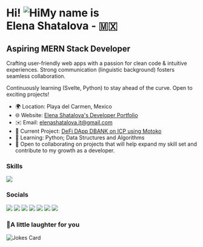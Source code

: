 <h1 style="text-wrap: balance;">Hi! <img src="https://user-images.githubusercontent.com/18350557/176309783-0785949b-9127-417c-8b55-ab5a4333674e.gif" alt="Hi" />My name is Elena Shatalova - 🇲🇽</h1>
<h2 style="text-wrap: balance;">Aspiring MERN Stack Developer</h2>

<!-- <img src="https://github.com/Shinagawa-monkey/Shinagawa-monkey/blob/main/octocat.png" align="right" width="320" />  -->
<p style="text-wrap: pretty;">Crafting user-friendly web apps with a passion for clean code & intuitive experiences. Strong communication (linguistic background) fosters seamless collaboration.</p> 
<p style="text-wrap: pretty;">Continuously learning (Svelte, Python) to stay ahead of the curve. Open to exciting projects!</p>
    <ul style="text-wrap: pretty;">
      <li>🌍 Location: Playa del Carmen, Mexico</li>
      <li>🌐 Website: <a href="https://elena-shatalova-portfolio.vercel.app/">Elena Shatalova's Developer Portfolio</a></li>
      <li>✉️ Email: <a href="mailto:elenashatalova.it@gmail.com">elenashatalova.it@gmail.com</a></li>
      <li>🚀 Current Project: <a href="https://khnm5-qiaaa-aaaap-aam6a-cai.ic0.app/">DeFi DApp DBANK on ICP using Motoko</a></li>
      <li>🧠 Learning: Python; Data Structures and Algorithms</li>
      <li>🤝 Open to collaborating on projects that will help expand my skill set and contribute to my growth as a developer.</li>
    </ul>

### Skills

<p align="left">
  <a href="https://skillicons.dev">
    <img src="https://skillicons.dev/icons?i=js,ts,react,redux,nodejs,express,mongo,svelte,php,ruby,git,html,css,jquery,webpack,babel,vite,bootstrap,sass,tailwind,mysql,postgres,firebase,heroku,vercel,figma,threejs,pug,svg,bash,powershell,npm,postman,wordpress,vscode,regex&perline=9" />
  </a>
</p>

### Socials

<p align="left"> 
  <a href="https://www.codepen.io/shinagawa-monkey" target="_blank" rel="noreferrer"><img src="https://skillicons.dev/icons?i=codepen" /></a> 
  <a href="https://www.dev.to//shinagawamonkey" target="_blank" rel="noreferrer"><img src="https://skillicons.dev/icons?i=devto" /></a>
  <a href="https://discord.com/users/shinagawaMonkey#9910" target="_blank" rel="noreferrer"><img src="https://skillicons.dev/icons?i=discord" /></a> 
  <a href="https://www.github.com/Shinagawa-monkey" target="_blank" rel="noreferrer"><img src="https://skillicons.dev/icons?i=github" /></a> 
  <a href="https://www.linkedin.com/in/elena-shatalova/" target="_blank" rel="noreferrer"><img src="https://skillicons.dev/icons?i=linkedin" /></a> 
  <a href="https://www.stackoverflow.com/users/18683797/shinagawamonkey" target="_blank" rel="noreferrer"><img src="https://skillicons.dev/icons?i=stackoverflow" /></a> 
  <a href="https://www.twitter.com/sudoCyberMonkey" target="_blank" rel="noreferrer"><img src="https://skillicons.dev/icons?i=twitter" /></a>
</p>

<!-- ### Badges

<b>My GitHub Stats</b>

 <a href="http://www.github.com/Shinagawa-monkey"><img src="https://github-readme-stats.vercel.app/api?username=Shinagawa-monkey&show_icons=true&hide=&count_private=true&title_color=0891b2&text_color=ffffff&icon_color=0891b2&bg_color=1c1917&hide_border=true&show_icons=true" alt="Shinagawa-monkey's GitHub stats" /></a>
<a href="http://www.github.com/Shinagawa-monkey"><img src="https://github-readme-streak-stats.herokuapp.com/?user=Shinagawa-monkey&stroke=ffffff&background=1c1917&ring=0891b2&fire=0891b2&currStreakNum=ffffff&currStreakLabel=0891b2&sideNums=ffffff&sideLabels=ffffff&dates=ffffff&hide_border=true" /></a>
<a href="https://github.com/Shinagawa-monkey"><img src="https://github-readme-stats.vercel.app/api/top-langs/?username=Shinagawa-monkey&langs_count=10&title_color=0891b2&text_color=ffffff&icon_color=0891b2&bg_color=1c1917&hide_border=true&locale=en&custom_title=Top%20%Languages" alt="Top Languages" /></a> -->

### 🙊A little laughter for you
<img src="https://readme-jokes.vercel.app/api?hideBorder&bgColor=%231c1917&qColor=%230b7e99&aColor=%23ffffff" alt="Jokes Card" />
